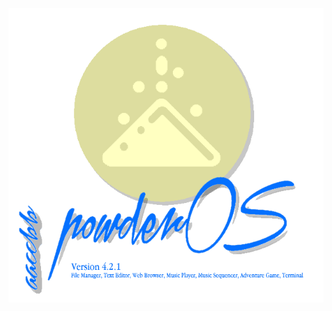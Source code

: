 ![oh noes, image broked!!!11!1](https://github.com/AACCBB80/powderOS/blob/main/powderOS%20BoxArt.png?raw=true)
